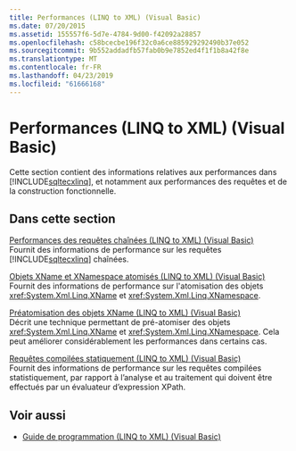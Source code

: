 ```yaml
---
title: Performances (LINQ to XML) (Visual Basic)
ms.date: 07/20/2015
ms.assetid: 155557f6-5d7e-4784-9d00-f42092a28857
ms.openlocfilehash: c58bcecbe196f32c0a6ce885929292490b37e052
ms.sourcegitcommit: 9b552addadfb57fab0b9e7852ed4f1f1b8a42f8e
ms.translationtype: MT
ms.contentlocale: fr-FR
ms.lasthandoff: 04/23/2019
ms.locfileid: "61666168"
---
```

# <a name="performance-linq-to-xml-visual-basic"></a>Performances (LINQ to XML) (Visual Basic)
Cette section contient des informations relatives aux performances dans [!INCLUDE[sqltecxlinq](~/includes/sqltecxlinq-md.md)], et notamment aux performances des requêtes et de la construction fonctionnelle.  
  
## <a name="in-this-section"></a>Dans cette section  
 [Performances des requêtes chaînées (LINQ to XML) (Visual Basic)](../../../../visual-basic/programming-guide/concepts/linq/performance-of-chained-queries-linq-to-xml.md)  
 Fournit des informations de performance sur les requêtes [!INCLUDE[sqltecxlinq](~/includes/sqltecxlinq-md.md)] chaînées.  
  
 [Objets XName et XNamespace atomisés (LINQ to XML) (Visual Basic)](../../../../visual-basic/programming-guide/concepts/linq/atomized-xname-and-xnamespace-objects-linq-to-xml.md)  
 Fournit des informations de performance sur l'atomisation des objets <xref:System.Xml.Linq.XName> et <xref:System.Xml.Linq.XNamespace>.  
  
 [Préatomisation des objets XName (LINQ to XML) (Visual Basic)](../../../../visual-basic/programming-guide/concepts/linq/pre-atomization-of-xname-objects-linq-to-xml.md)  
 Décrit une technique permettant de pré-atomiser des objets <xref:System.Xml.Linq.XName> et <xref:System.Xml.Linq.XNamespace>. Cela peut améliorer considérablement les performances dans certains cas.  
  
 [Requêtes compilées statiquement (LINQ to XML) (Visual Basic)](../../../../visual-basic/programming-guide/concepts/linq/statically-compiled-queries-linq-to-xml.md)  
 Fournit des informations de performance sur les requêtes compilées statistiquement, par rapport à l’analyse et au traitement qui doivent être effectués par un évaluateur d’expression XPath.  
  
## <a name="see-also"></a>Voir aussi

- [Guide de programmation (LINQ to XML) (Visual Basic)](../../../../visual-basic/programming-guide/concepts/linq/programming-guide-linq-to-xml.md)
